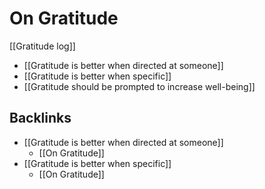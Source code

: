 # On Gratitude
[[Gratitude log]]

* [[Gratitude is better when directed at someone]]
* [[Gratitude is better when specific]]
* [[Gratitude should be prompted to increase well-being]]

## Backlinks
* [[Gratitude is better when directed at someone]]
	* [[On Gratitude]]
* [[Gratitude is better when specific]]
	* [[On Gratitude]]

<!-- {BearID:50F5282F-DFBD-49BF-95E1-10ACF5C905B1-8877-00000881ACCF0FD6} -->
